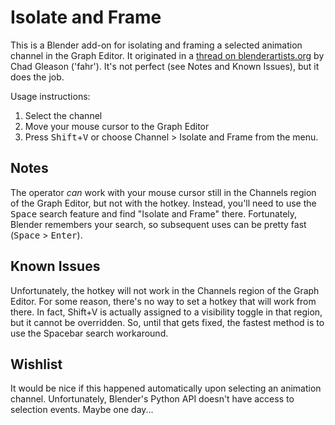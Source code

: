 # Isolate and Frame

This is a Blender add-on for isolating and framing a selected animation channel in the Graph Editor. It originated in a [thread on blenderartists.org](http://blenderartists.org/forum/showthread.php?242421-Graph-Editor-Feature-Requests) by Chad Gleason ('fahr'). It's not perfect (see Notes and Known Issues), but it does the job.

Usage instructions:

  1. Select the channel
  2. Move your mouse cursor to the Graph Editor
  3. Press <kbd>Shift</kbd>+<kbd>V</kbd> or choose Channel > Isolate and Frame from the menu.

## Notes

The operator *can* work with your mouse cursor still in the Channels region of the Graph Editor, but not with the hotkey. Instead, you'll need to use the <kbd>Space</kbd> search feature and find "Isolate and Frame" there. Fortunately, Blender remembers your search, so subsequent uses can be pretty fast (<kbd>Space</kbd> > <kbd>Enter</kbd>).

## Known Issues

Unfortunately, the hotkey will not work in the Channels region of the Graph Editor. For some reason, there's no way to set a hotkey that will work from there. In fact, Shift+V is actually assigned to a visibility toggle in that region, but it cannot be overridden. So, until that gets fixed, the fastest method is to use the Spacebar search workaround.

## Wishlist

It would be nice if this happened automatically upon selecting an animation channel. Unfortunately, Blender's Python API doesn't have access to selection events. Maybe one day...
